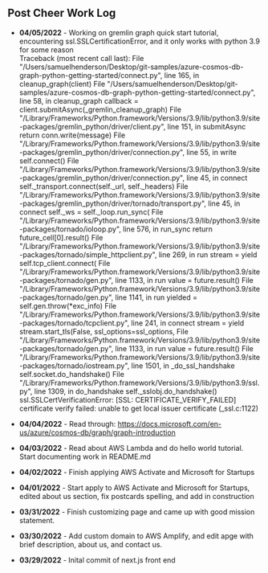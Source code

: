 ## Post Cheer Work Log ##
* **04/05/2022** - Working on gremlin graph quick start tutorial, encountering ssl.SSLCertificationError, and it only works with python 3.9 for some reason <br />
Traceback (most recent call last):
  File "/Users/samuelhenderson/Desktop/git-samples/azure-cosmos-db-graph-python-getting-started/connect.py", line 165, in <module>
    cleanup_graph(client)
  File "/Users/samuelhenderson/Desktop/git-samples/azure-cosmos-db-graph-python-getting-started/connect.py", line 58, in cleanup_graph
    callback = client.submitAsync(_gremlin_cleanup_graph)
  File "/Library/Frameworks/Python.framework/Versions/3.9/lib/python3.9/site-packages/gremlin_python/driver/client.py", line 151, in submitAsync
    return conn.write(message)
  File "/Library/Frameworks/Python.framework/Versions/3.9/lib/python3.9/site-packages/gremlin_python/driver/connection.py", line 55, in write
    self.connect()
  File "/Library/Frameworks/Python.framework/Versions/3.9/lib/python3.9/site-packages/gremlin_python/driver/connection.py", line 45, in connect
    self._transport.connect(self._url, self._headers)
  File "/Library/Frameworks/Python.framework/Versions/3.9/lib/python3.9/site-packages/gremlin_python/driver/tornado/transport.py", line 45, in connect
    self._ws = self._loop.run_sync(
  File "/Library/Frameworks/Python.framework/Versions/3.9/lib/python3.9/site-packages/tornado/ioloop.py", line 576, in run_sync
    return future_cell[0].result()
  File "/Library/Frameworks/Python.framework/Versions/3.9/lib/python3.9/site-packages/tornado/simple_httpclient.py", line 269, in run
    stream = yield self.tcp_client.connect(
  File "/Library/Frameworks/Python.framework/Versions/3.9/lib/python3.9/site-packages/tornado/gen.py", line 1133, in run
    value = future.result()
  File "/Library/Frameworks/Python.framework/Versions/3.9/lib/python3.9/site-packages/tornado/gen.py", line 1141, in run
    yielded = self.gen.throw(*exc_info)
  File "/Library/Frameworks/Python.framework/Versions/3.9/lib/python3.9/site-packages/tornado/tcpclient.py", line 241, in connect
    stream = yield stream.start_tls(False, ssl_options=ssl_options,
  File "/Library/Frameworks/Python.framework/Versions/3.9/lib/python3.9/site-packages/tornado/gen.py", line 1133, in run
    value = future.result()
  File "/Library/Frameworks/Python.framework/Versions/3.9/lib/python3.9/site-packages/tornado/iostream.py", line 1501, in _do_ssl_handshake
    self.socket.do_handshake()
  File "/Library/Frameworks/Python.framework/Versions/3.9/lib/python3.9/ssl.py", line 1309, in do_handshake
    self._sslobj.do_handshake()
ssl.SSLCertVerificationError: [SSL: CERTIFICATE_VERIFY_FAILED] certificate verify failed: unable to get local issuer certificate (_ssl.c:1122)

* **04/04/2022** - Read through: https://docs.microsoft.com/en-us/azure/cosmos-db/graph/graph-introduction
* **04/03/2022** - Read about AWS Lambda and do hello world tutorial. Start documenting work in README.md
* **04/02/2022** - Finish applying AWS Activate and Microsoft for Startups
* **04/01/2022** - Start apply to AWS Activate and Microsoft for Startups, edited about us section, fix postcards spelling, and add in construction
* **03/31/2022** - Finish customizing page and came up with good mission statement.
* **03/30/2022** - Add custom domain to AWS Amplify, and edit apge with brief description, about us, and contact us.
* **03/29/2022** - Inital commit of next.js front end
